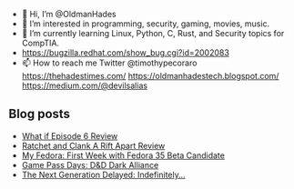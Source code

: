 - 👋 Hi, I’m @OldmanHades
- 👀 I’m interested in programming, security, gaming, movies, music.
- 🌱 I’m currently learning Linux, Python, C, Rust, and Security topics for CompTIA.
- https://bugzilla.redhat.com/show_bug.cgi?id=2002083
- 📫 How to reach me Twitter @timothypecoraro
https://thehadestimes.com/
https://oldmanhadestech.blogspot.com/
https://medium.com/@devilsalias

## Blog posts
<!-- BLOG-POST-LIST:START -->
- [What if Episode 6 Review](https://medium.com/@timothypecoraro/what-if-episode-6-review-d61e2fb899d1?source=rss-5097f5c9b801------2)
- [Ratchet and Clank A Rift Apart Review](https://medium.com/@timothypecoraro/ratchet-and-clank-a-rift-apart-review-eb1635ecc4e7?source=rss-5097f5c9b801------2)
- [My Fedora: First Week with Fedora 35 Beta Candidate](https://medium.com/@timothypecoraro/my-fedora-bcdac976785b?source=rss-5097f5c9b801------2)
- [Game Pass Days: D&D Dark Alliance](https://medium.com/@timothypecoraro/game-pass-days-d-d-dark-alliance-d74356fc4c15?source=rss-5097f5c9b801------2)
- [The Next Generation Delayed: Indefinitely…](https://medium.com/@timothypecoraro/the-next-generation-delayed-indefinitely-708df1eaf893?source=rss-5097f5c9b801------2)
<!-- BLOG-POST-LIST:END -->
